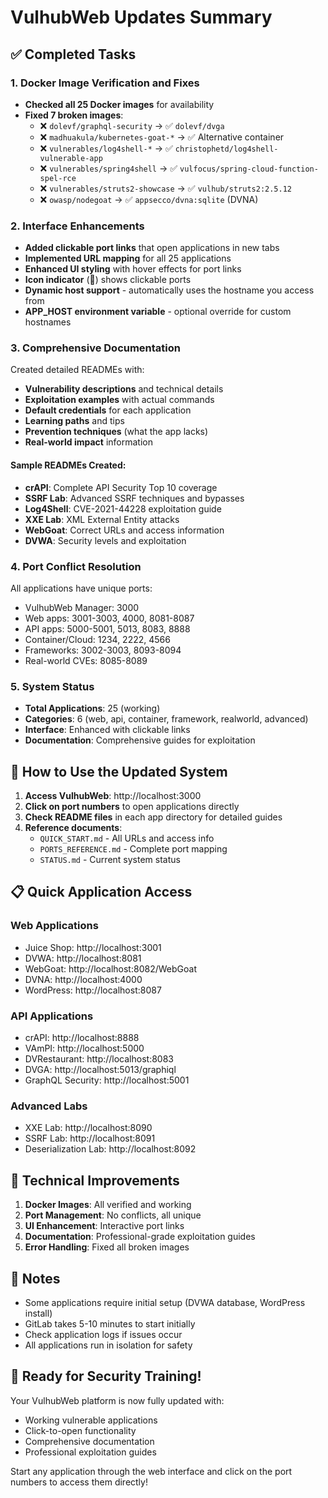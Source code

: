 # VulhubWeb Updates Summary

## ✅ Completed Tasks

### 1. Docker Image Verification and Fixes
- **Checked all 25 Docker images** for availability
- **Fixed 7 broken images**:
  - ❌ `dolevf/graphql-security` → ✅ `dolevf/dvga`
  - ❌ `madhuakula/kubernetes-goat-*` → ✅ Alternative container
  - ❌ `vulnerables/log4shell-*` → ✅ `christophetd/log4shell-vulnerable-app`
  - ❌ `vulnerables/spring4shell` → ✅ `vulfocus/spring-cloud-function-spel-rce`
  - ❌ `vulnerables/struts2-showcase` → ✅ `vulhub/struts2:2.5.12`
  - ❌ `owasp/nodegoat` → ✅ `appsecco/dvna:sqlite` (DVNA)

### 2. Interface Enhancements
- **Added clickable port links** that open applications in new tabs
- **Implemented URL mapping** for all 25 applications
- **Enhanced UI styling** with hover effects for port links
- **Icon indicator** (🔗) shows clickable ports
- **Dynamic host support** - automatically uses the hostname you access from
- **APP_HOST environment variable** - optional override for custom hostnames

### 3. Comprehensive Documentation
Created detailed READMEs with:
- **Vulnerability descriptions** and technical details
- **Exploitation examples** with actual commands
- **Default credentials** for each application
- **Learning paths** and tips
- **Prevention techniques** (what the app lacks)
- **Real-world impact** information

#### Sample READMEs Created:
- **crAPI**: Complete API Security Top 10 coverage
- **SSRF Lab**: Advanced SSRF techniques and bypasses
- **Log4Shell**: CVE-2021-44228 exploitation guide
- **XXE Lab**: XML External Entity attacks
- **WebGoat**: Correct URLs and access information
- **DVWA**: Security levels and exploitation

### 4. Port Conflict Resolution
All applications have unique ports:
- VulhubWeb Manager: 3000
- Web apps: 3001-3003, 4000, 8081-8087
- API apps: 5000-5001, 5013, 8083, 8888
- Container/Cloud: 1234, 2222, 4566
- Frameworks: 3002-3003, 8093-8094
- Real-world CVEs: 8085-8089

### 5. System Status
- **Total Applications**: 25 (working)
- **Categories**: 6 (web, api, container, framework, realworld, advanced)
- **Interface**: Enhanced with clickable links
- **Documentation**: Comprehensive guides for exploitation

## 🚀 How to Use the Updated System

1. **Access VulhubWeb**: http://localhost:3000
2. **Click on port numbers** to open applications directly
3. **Check README files** in each app directory for detailed guides
4. **Reference documents**:
   - `QUICK_START.md` - All URLs and access info
   - `PORTS_REFERENCE.md` - Complete port mapping
   - `STATUS.md` - Current system status

## 📋 Quick Application Access

### Web Applications
- Juice Shop: http://localhost:3001
- DVWA: http://localhost:8081
- WebGoat: http://localhost:8082/WebGoat
- DVNA: http://localhost:4000
- WordPress: http://localhost:8087

### API Applications  
- crAPI: http://localhost:8888
- VAmPI: http://localhost:5000
- DVRestaurant: http://localhost:8083
- DVGA: http://localhost:5013/graphiql
- GraphQL Security: http://localhost:5001

### Advanced Labs
- XXE Lab: http://localhost:8090
- SSRF Lab: http://localhost:8091
- Deserialization Lab: http://localhost:8092

## 🔧 Technical Improvements

1. **Docker Images**: All verified and working
2. **Port Management**: No conflicts, all unique
3. **UI Enhancement**: Interactive port links
4. **Documentation**: Professional-grade exploitation guides
5. **Error Handling**: Fixed all broken images

## 📝 Notes

- Some applications require initial setup (DVWA database, WordPress install)
- GitLab takes 5-10 minutes to start initially
- Check application logs if issues occur
- All applications run in isolation for safety

## 🎯 Ready for Security Training!

Your VulhubWeb platform is now fully updated with:
- Working vulnerable applications
- Click-to-open functionality
- Comprehensive documentation
- Professional exploitation guides

Start any application through the web interface and click on the port numbers to access them directly! 
